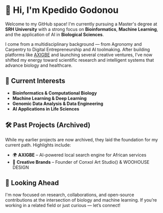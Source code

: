 # 👋 Hi, I'm Kpedido Godonou

Welcome to my GitHub space! I'm currently pursuing a Master's degree at **SRH University** with a strong focus on **Bioinformatics**, **Machine Learning**, and the application of AI in **Biological Sciences**.

I come from a multidisciplinary background — from Agronomy and Carpentry to Digital Entrepreneurship and AI toolmaking. After building platforms like [AXIGBE](https://axigbe.com) and launching several creative ventures, I’ve now shifted my energy toward scientific research and intelligent systems that advance biology and healthcare.

## 🧬 Current Interests

- **Bioinformatics & Computational Biology**  
- **Machine Learning & Deep Learning**  
- **Genomic Data Analysis & Data Engineering**  
- **AI Applications in Life Sciences**

## 🛠 Past Projects (Archived)

While my earlier projects are now archived, they laid the foundation for my current path. Highlights include:

- 🌍 **AXIGBE** – AI-powered local search engine for African services  
- 🎨 **Creative Brands** – Founder of Conxol Art Studio() & WOOHOUSE DESIGN

## 🚀 Looking Ahead

I'm now focused on research, collaborations, and open-source contributions at the intersection of biology and machine learning. If you’re working in a related field or just curious — let’s connect!

